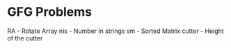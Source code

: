 # GFG Problems
RA - Rotate Array
nis - Number in strings
sm - Sorted Matrix
cutter - Height of the cutter
